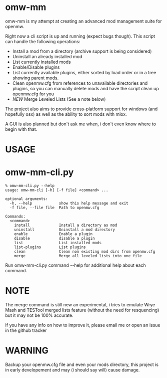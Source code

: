 # omw-mm
omw-mm is my attempt at creating an advanced mod management suite for openmw.

Right now a cli script is up and running (expect bugs though).
This script can handle the following operations:
  - Install a mod from a directory (archive support is being considered)
  - Uninstall an already installed mod
  - List currently installed mods
  - Enable/Disable plugins
  - List currently available plugins, either sorted by load order or in a tree showing parent mods.
  - Clean openmw.cfg from references to unavailable directories and plugins, so you can manually delete mods and have the script clean up openmw.cfg for you
  - *NEW* Merge Leveled Lists (See a note below)

The project also aims to provide cross-platform support for windows (and hopefully osx) as well as the ability to sort mods with mlox.

A GUI is also planned but don't ask me when, i don't even know where to begin with that.
# USAGE

omw-mm-cli.py
================
```
% omw-mm-cli.py --help
usage: omw-mm-cli [-h] [-f file] <command> ...

optional arguments:
  -h, --help            show this help message and exit
  -f file, --file file  Path to openmw.cfg

Commands:
  <command>
    install             Install a directory as mod
    uninstall           Uninstall a mod directory
    enable              Enable a plugin
    disable             disable a plugin
    list                List installed mods
    list-plugins        List plugins
    clean               Clean non existing mod dirs from openmw.cfg
    merge               Merge all leveled lists into one file
```
Run omw-mm-cli.py command --help for additional help about each command.

# NOTE
The merge command is still new an experimental, i tries to emulate Wrye Mash and TESTool merged lists feature (without the need for resquencing) but it may not be 100% accurate.

If you have any info on how to improve it, please email me or open an issue in the github tracker


# WARNING
Backup your openmw.cfg file and even your mods directory, this project is in early developement and may (i should say will) cause damage.
